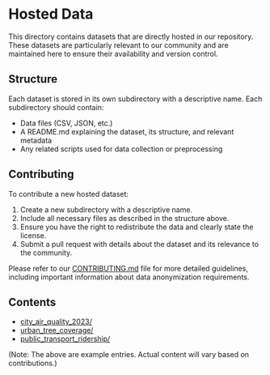# Hosted Data

This directory contains datasets that are directly hosted in our repository. These datasets are particularly relevant to our community and are maintained here to ensure their availability and version control.

## Structure

Each dataset is stored in its own subdirectory with a descriptive name. Each subdirectory should contain:

- Data files (CSV, JSON, etc.)
- A README.md explaining the dataset, its structure, and relevant metadata
- Any related scripts used for data collection or preprocessing

## Contributing

To contribute a new hosted dataset:

1. Create a new subdirectory with a descriptive name.
2. Include all necessary files as described in the structure above.
3. Ensure you have the right to redistribute the data and clearly state the license.
4. Submit a pull request with details about the dataset and its relevance to the community.

Please refer to our [CONTRIBUTING.md](../CONTRIBUTING.md) file for more detailed guidelines, including important information about data anonymization requirements.

## Contents

- [city_air_quality_2023/](city_air_quality_2023/)
- [urban_tree_coverage/](urban_tree_coverage/)
- [public_transport_ridership/](public_transport_ridership/)

(Note: The above are example entries. Actual content will vary based on contributions.)
